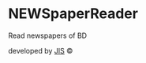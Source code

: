 # NEWSpaperReader
Read newspapers of BD

developed by [JIS](https://jahidofficial.github.io) &copy;

